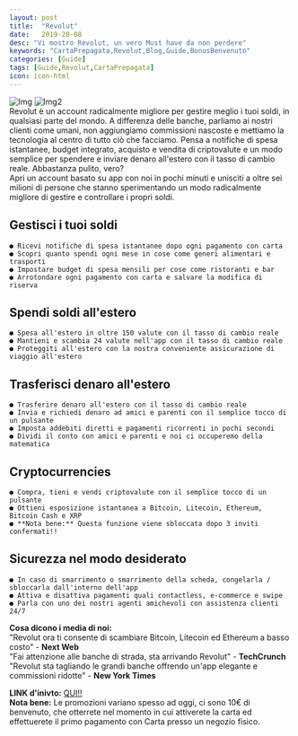 ```yaml
---
layout: post
title:  "Revolut"
date:   2019-20-08
desc: "Vi mostro Revolut, un vero Must have da non perdere"
keywords: "CartaPrepagata,Revolut,Blog,Guide,BonusBenvenuto"
categories: [Guide]
tags: [Guide,Revolut,CartaPrepagata]
icon: icon-html 
---
```

![Img](https://lh3.googleusercontent.com/fNwc5dQzd9f1xAKNfbtg4lqYSOoBME3mIFmost22EcIjsms8JtOQK7Sog2OKoYxrPOid=w1366-h625-rw)
![Img2](https://lh3.googleusercontent.com/UA3keOczhTZOSVNr_zi2aqUKYGrcOxQOuF4w35x1nV8yEcZlPxjeLZAeBx89_nA4Xd0=w1366-h625-rw) <br>
Revolut è un account radicalmente migliore per gestire meglio i tuoi soldi, in qualsiasi parte del mondo. A differenza delle banche, parliamo ai nostri clienti come umani, non aggiungiamo commissioni nascoste e mettiamo la tecnologia al centro di tutto ciò che facciamo.
Pensa a notifiche di spesa istantanee, budget integrato, acquisto e vendita di criptovalute e un modo semplice per spendere e inviare denaro all'estero con il tasso di cambio reale. Abbastanza pulito, vero? <br>
Apri un account basato su app con noi in pochi minuti e unisciti a oltre sei milioni di persone che stanno sperimentando un modo radicalmente migliore di gestire e controllare i propri soldi. <br>

## Gestisci i tuoi soldi <br>
    ● Ricevi notifiche di spesa istantanee dopo ogni pagamento con carta
    ● Scopri quanto spendi ogni mese in cose come generi alimentari e trasporti
    ● Impostare budget di spesa mensili per cose come ristoranti e bar
    ● Arrotondare ogni pagamento con carta e salvare la modifica di riserva

## Spendi soldi all'estero 
    ● Spesa all'estero in oltre 150 valute con il tasso di cambio reale
    ● Mantieni e scambia 24 valute nell'app con il tasso di cambio reale
    ● Proteggiti all'estero con la nostra conveniente assicurazione di viaggio all'estero

## Trasferisci denaro all'estero 
    ● Trasferire denaro all'estero con il tasso di cambio reale
    ● Invia e richiedi denaro ad amici e parenti con il semplice tocco di un pulsante
    ● Imposta addebiti diretti e pagamenti ricorrenti in pochi secondi
    ● Dividi il conto con amici e parenti e noi ci occuperemo della matematica

## Cryptocurrencies 
    ● Compra, tieni e vendi criptovalute con il semplice tocco di un pulsante
    ● Ottieni esposizione istantanea a Bitcoin, Litecoin, Ethereum, Bitcoin Cash e XRP
    ● **Nota bene:** Questa funzione viene sbloccata dopo 3 inviti confermati!!

## Sicurezza nel modo desiderato 
    ● In caso di smarrimento o smarrimento della scheda, congelarla / sbloccarla dall'interno dell'app
    ● Attiva e disattiva pagamenti quali contactless, e-commerce e swipe
    ● Parla con uno dei nostri agenti amichevoli con assistenza clienti 24/7

**Cosa dicono i media di noi:** <br>
"Revolut ora ti consente di scambiare Bitcoin, Litecoin ed Ethereum a basso costo" - **Next Web** <br>
"Fai attenzione alle banche di strada, sta arrivando Revolut" - **TechCrunch** <br>
"Revolut sta tagliando le grandi banche offrendo un'app elegante e commissioni ridotte" - **New York Times** <br>

**LINK d'inivto:** [QUI!!](https://revolut.com/referral/emilia844l!G10D21) <br>
**Nota bene:** Le promozioni variano spesso ad oggi, ci sono 10€ di benvenuto, che otterrete nel momento in cui attiverete la carta ed 
effettuerete il primo pagamento con Carta presso un negozio fisico.
